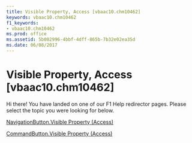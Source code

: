 ```yaml
---
title: Visible Property, Access [vbaac10.chm10462]
keywords: vbaac10.chm10462
f1_keywords:
- vbaac10.chm10462
ms.prod: office
ms.assetid: 5b002996-4bbf-4dff-865b-7b32e02ea35d
ms.date: 06/08/2017
---
```



# Visible Property, Access [vbaac10.chm10462]

Hi there! You have landed on one of our F1 Help redirector pages. Please select the topic you were looking for below.

[NavigationButton.Visible Property (Access)](http://msdn.microsoft.com/library/26773edc-1143-d13f-eb75-206640cfae2e%28Office.15%29.aspx)

[CommandButton.Visible Property (Access)](http://msdn.microsoft.com/library/980c1f93-ae95-3481-5358-ad5362ffc9e8%28Office.15%29.aspx)


